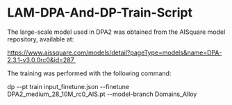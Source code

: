 # LAM-DPA-And-DP-Train-Script
The large-scale model used in DPA2 was obtained from the AISquare model repository, available at:


[https://www.aissquare.com/models/detail?pageType=models&name=DPA-2.3.1-v3.0.0rc0&id=287
﻿](https://www.aissquare.com/models/detail?pageType=models&name=DPA-2.3.1-v3.0.0rc0&id=287)


The training was performed with the following command:


dp --pt train input_finetune.json --finetune DPA2_medium_28_10M_rc0_AIS.pt --model-branch Domains_Alloy
